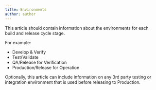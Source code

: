 ```yaml
---
title: Environments
author: author
---
```


This article should contain information about the environments for each build and release cycle stage.

For example:

* Develop & Verify
* Test/Validate
* QA/Release for Verification
* Production/Release for Operation

Optionally, this article can include information on any 3rd party testing or integration environment that is used before releasing to Production.
